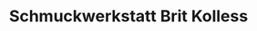 ---
title: "Schmuckwerkstatt Brit Kolless"
url: /dresden/schmuckwerkstatt-brit-kolless/
shop: Schmuck
---